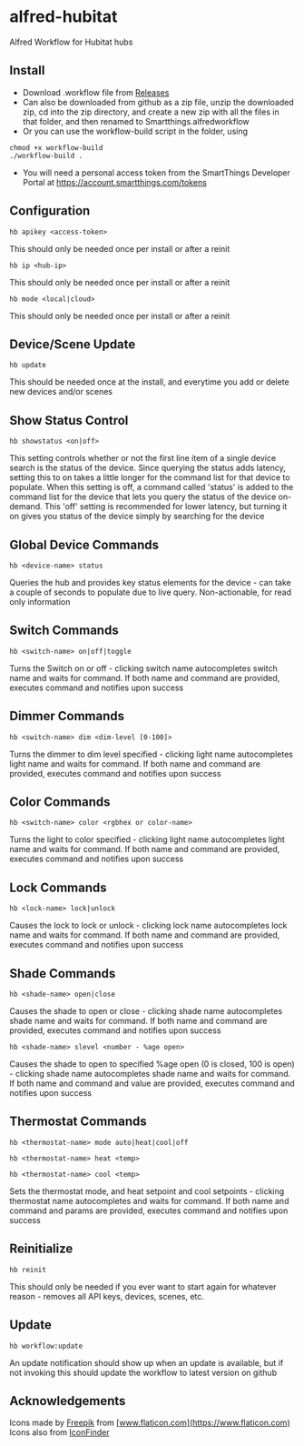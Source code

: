 # alfred-hubitat
Alfred  Workflow for Hubitat hubs
## Install

* Download .workflow file from [Releases](https://github.com/schwark/alfred-hubitat/releases)
* Can also be downloaded from github as a zip file, unzip the downloaded zip, cd into the zip directory, and create a new zip with all the files in that folder, and then renamed to Smartthings.alfredworkflow
* Or you can use the workflow-build script in the folder, using
```
chmod +x workflow-build
./workflow-build . 
```
* You will need a personal access token from the SmartThings Developer Portal at https://account.smartthings.com/tokens

## Configuration

```
hb apikey <access-token>
```
This should only be needed once per install or after a reinit

```
hb ip <hub-ip>
```
This should only be needed once per install or after a reinit

```
hb mode <local|cloud>
```
This should only be needed once per install or after a reinit

## Device/Scene Update

```
hb update
```
This should be needed once at the install, and everytime you add or delete new devices and/or scenes

## Show Status Control

```
hb showstatus <on|off>
```
This setting controls whether or not the first line item of a single device search is the status of the device. Since querying the status adds latency, setting this to on takes a little longer for the command list for that device to populate. When this setting is off, a command called 'status' is added to the command list for the device that lets you query the status of the device on-demand. This 'off' setting is recommended for lower latency, but turning it on gives you status of the device simply by searching for the device


## Global Device Commands

```
hb <device-name> status
```
Queries the hub and provides key status elements for the device - can take a couple of seconds to populate due to live query. Non-actionable, for read only information


## Switch Commands

```
hb <switch-name> on|off|toggle
```
Turns the Switch on or off - clicking switch name autocompletes switch name and waits for command. If both name and command are provided, executes command and notifies upon success

## Dimmer Commands

```
hb <switch-name> dim <dim-level [0-100]>
```
Turns the dimmer to dim level specified - clicking light name autocompletes light name and waits for command. If both name and command are provided, executes command and notifies upon success

## Color Commands

```
hb <switch-name> color <rgbhex or color-name>
```
Turns the light to color specified - clicking light name autocompletes light name and waits for command. If both name and command are provided, executes command and notifies upon success


## Lock Commands

```
hb <lock-name> lock|unlock
```
Causes the lock to lock or unlock  - clicking lock name autocompletes lock name and waits for command. If both name and command are provided, executes command and notifies upon success

## Shade Commands

```
hb <shade-name> open|close
```
Causes the shade to open or close  - clicking shade name autocompletes shade name and waits for command. If both name and command are provided, executes command and notifies upon success


```
hb <shade-name> slevel <number - %age open>
```
Causes the shade to open to specified %age open (0 is closed, 100 is open)  - clicking shade name autocompletes shade name and waits for command. If both name and command and value are provided, executes command and notifies upon success


## Thermostat Commands

```
hb <thermostat-name> mode auto|heat|cool|off
```
```
hb <thermostat-name> heat <temp>
```
```
hb <thermostat-name> cool <temp>
```
Sets the thermostat mode, and heat setpoint and cool setpoints - clicking thermostat name autocompletes and waits for command. If both name and command and params are provided, executes command and notifies upon success


## Reinitialize

```
hb reinit
```
This should only be needed if you ever want to start again for whatever reason - removes all API keys, devices, scenes, etc.

## Update

```
hb workflow:update
```
An update notification should show up when an update is available, but if not invoking this should update the workflow to latest version on github

## Acknowledgements

Icons made by [Freepik](https://www.flaticon.com/authors/freepik) from [www.flaticon.com](https://www.flaticon.com)  
Icons also from [IconFinder](https://www.iconfinder.com/)